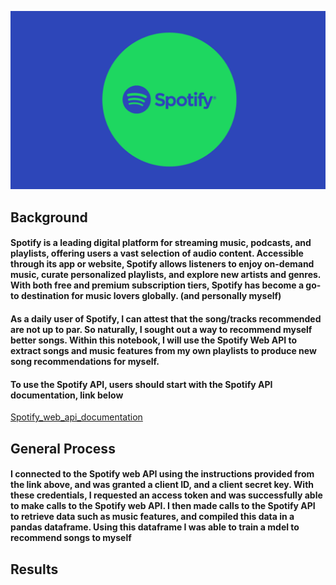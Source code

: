 ![picture_of_spotify_logo](https://github.com/ppatel0910/mySpotify_and_machine_learning/blob/main/images/Spotify-Generic-Header-1440x820-1.png)

## Background

#### Spotify is a leading digital platform for streaming music, podcasts, and playlists, offering users a vast selection of audio content. Accessible through its app or website, Spotify allows listeners to enjoy on-demand music, curate personalized playlists, and explore new artists and genres. With both free and premium subscription tiers, Spotify has become a go-to destination for music lovers globally. (and personally myself)

#### As a daily user of Spotify, I can attest that the song/tracks recommended are not up to par. So naturally, I sought out a way to recommend myself better songs. Within this notebook, I will use the Spotify Web API to extract songs and music features from my own playlists to produce new song recommendations for myself.

#### To use the Spotify API, users should start with the Spotify API documentation, link below
[Spotify_web_api_documentation](https://developer.spotify.com/documentation/web-api)

## General Process

#### I connected to the Spotify web API using the instructions provided from the link above, and was granted a client ID, and a client secret key. With these credentials, I requested an access token and was successfully able to make calls to the Spotify web API. I then made calls to the Spotify API to retrieve data such as music features, and compiled this data in a pandas dataframe. Using this dataframe I was able to train a  mdel to recommend songs to myself 

## Results